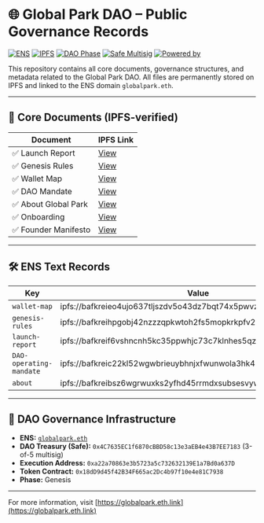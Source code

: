 # 🌐 Global Park DAO – Public Governance Records

[![ENS](https://img.shields.io/badge/ENS-globalpark.eth-6f42c1?style=flat-square&logo=ethereum)](https://app.ens.domains/name/globalpark.eth)
[![IPFS](https://img.shields.io/badge/IPFS-Documents-blue?style=flat-square&logo=ipfs)](https://gateway.pinata.cloud/ipfs/bafkreif6vshncnh5kc35ppwhjc73c7klnhes5qzc3ya6t4ncklvfrz5zge)
[![DAO Phase](https://img.shields.io/badge/DAO_Phase-Genesis-brightgreen?style=flat-square)](https://github.com/GPARKPRO/GlobalPark-DAO/tree/main/docs)
[![Safe Multisig](https://img.shields.io/badge/Safe_Multisig-3_of_5-orange?style=flat-square&logo=gnosis)](https://app.safe.global/eth:0x4C7635EC1f6870cBBD58c13e3aEB4e43B7EE7183)
[![Powered by](https://img.shields.io/badge/Powered_by-GPARK_Token-purple?style=flat-square&logo=ethereum)](https://etherscan.io/token/0x18dD9d45f42B34F665ac2Dc4b97f10e4e81C7938)

This repository contains all core documents, governance structures, and metadata related to the Global Park DAO. All files are permanently stored on IPFS and linked to the ENS domain `globalpark.eth`.

---

## 📄 Core Documents (IPFS-verified)

| Document               | IPFS Link |
|------------------------|-----------|
| ✅ Launch Report        | [View](https://gateway.pinata.cloud/ipfs/bafkreif6vshncnh5kc35ppwhjc73c7klnhes5qzc3ya6t4ncklvfrz5zge) |
| ✅ Genesis Rules        | [View](https://gateway.pinata.cloud/ipfs/bafkreihpgobj42nzzzqpkwtoh2fs5mopkrkpfv2iluvbdzfml6uptuzsku) |
| ✅ Wallet Map           | [View](https://gateway.pinata.cloud/ipfs/bafkreieo4ujo637tljszdv5o43dz7bqt74x5pwvzj6kjwmbn4rtrc3igfm) |
| ✅ DAO Mandate          | [View](https://gateway.pinata.cloud/ipfs/bafkreic22kl52wgwbrieuybhnjxfwunwola3hk47vldpjtw3jsqmkhqsgi) |
| ✅ About Global Park    | [View](https://gateway.pinata.cloud/ipfs/bafkreibsz6wgrwuxks2yfhd45rrmdxsubsesvywyajchflyrfrtxy5kj2m) |
| ✅ Onboarding           | [View](https://gateway.pinata.cloud/ipfs/bafkreibvhjlskglq7hb6zzpooeo7fw63fj7l44zb3tpgdnwmib3vgjynme) |
| ✅ Founder Manifesto    | [View](https://gateway.pinata.cloud/ipfs/bafkreihdrgjecfwjjmz4ot3hzuw6xi5mopjokpzddhkykuzwwhhxd44gya) |

---

## 🛠 ENS Text Records

| Key                  | Value |
|----------------------|-------|
| `wallet-map`         | ipfs://bafkreieo4ujo637tljszdv5o43dz7bqt74x5pwvzj6kjwmbn4rtrc3igfm |
| `genesis-rules`      | ipfs://bafkreihpgobj42nzzzqpkwtoh2fs5mopkrkpfv2iluvbdzfml6uptuzsku |
| `launch-report`      | ipfs://bafkreif6vshncnh5kc35ppwhjc73c7klnhes5qzc3ya6t4ncklvfrz5zge |
| `DAO-operating-mandate` | ipfs://bafkreic22kl52wgwbrieuybhnjxfwunwola3hk47vldpjtw3jsqmkhqsgi |
| `about`              | ipfs://bafkreibsz6wgrwuxks2yfhd45rrmdxsubsesvywyajchflyrfrtxy5kj2m |

---

## 🔐 DAO Governance Infrastructure

- **ENS:** [`globalpark.eth`](https://app.ens.domains/name/globalpark.eth)
- **DAO Treasury (Safe):** `0x4C7635EC1f6870cBBD58c13e3aEB4e43B7EE7183` (3-of-5 multisig)
- **Execution Address:** `0xa22a70863e3b5723a5c732632139E1a7Bd0a637D`
- **Token Contract:** `0x18dD9d45f42B34F665ac2Dc4b97f10e4e81C7938`
- **Phase:** Genesis

---

For more information, visit [https://globalpark.eth.link](https://globalpark.eth.link)
